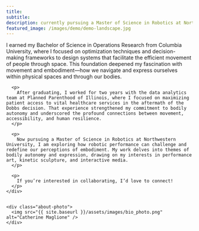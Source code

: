 ```yaml
---
title: 
subtitle: 
description: currently pursuing a Master of Science in Robotics at Northwestern
featured_image: /images/demo/demo-landscape.jpg
---
```


<div class="content-wrap">
  <div class="about-container">
    <div class="about-text">
      <p>
        I earned my Bachelor of Science in Operations Research from Columbia University, where I focused on optimization techniques and decision-making frameworks to design systems that facilitate the efficient movement of people through space. This foundation deepened my fascination with movement and embodiment—how we navigate and express ourselves within physical spaces and through our bodies.
      </p>

     

      <p>
        After graduating, I worked for two years with the data analytics team at Planned Parenthood of Illinois, where I focused on maximizing patient access to vital healthcare services in the aftermath of the Dobbs decision. That experience strengthened my commitment to bodily autonomy and underscored the profound connections between movement, accessibility, and human resilience.
      </p>

      <p>
        Now pursuing a Master of Science in Robotics at Northwestern University, I am exploring how robotic performance can challenge and redefine our perceptions of embodiment. My work delves into themes of bodily autonomy and expression, drawing on my interests in performance art, kinetic sculpture, and interactive media.
      </p>

      <p>
        If you’re interested in collaborating, I’d love to connect!
      </p>
    </div>


    <div class="about-photo">
      <img src="{{ site.baseurl }}/assets/images/bio_photo.png" alt="Catherine Maglione" />
    </div>

  </div>
</div>


